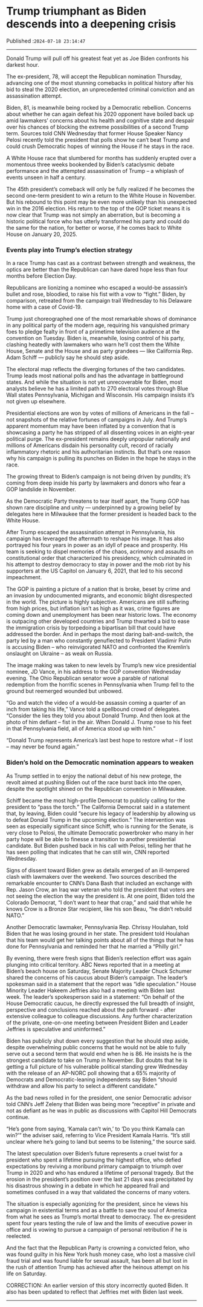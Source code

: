 # Trump triumphant as Biden descends into a deepening crisis

Published :`2024-07-18 23:14:47`

---

Donald Trump will pull off his greatest feat yet as Joe Biden confronts his darkest hour.

The ex-president, 78, will accept the Republican nomination Thursday, advancing one of the most stunning comebacks in political history after his bid to steal the 2020 election, an unprecedented criminal conviction and an assassination attempt.

Biden, 81, is meanwhile being rocked by a Democratic rebellion. Concerns about whether he can again defeat his 2020 opponent have boiled back up amid lawmakers’ concerns about his health and cognitive state and despair over his chances of blocking the extreme possibilities of a second Trump term. Sources told CNN Wednesday that former House Speaker Nancy Pelosi recently told the president that polls show he can’t beat Trump and could crush Democratic hopes of winning the House if he stays in the race.

A White House race that slumbered for months has suddenly erupted over a momentous three weeks bookended by Biden’s cataclysmic debate performance and the attempted assassination of Trump – a whiplash of events unseen in half a century.

The 45th president’s comeback will only be fully realized if he becomes the second one-term president to win a return to the White House in November. But his rebound to this point may be even more unlikely than his unexpected win in the 2016 election. His return to the top of the GOP ticket means it is now clear that Trump was not simply an aberration, but is becoming a historic political force who has utterly transformed his party and could do the same for the nation, for better or worse, if he comes back to White House on January 20, 2025.

### Events play into Trump’s election strategy

In a race Trump has cast as a contrast between strength and weakness, the optics are better than the Republican can have dared hope less than four months before Election Day.

Republicans are lionizing a nominee who escaped a would-be assassin’s bullet and rose, bloodied, to raise his fist with a vow to “fight.” Biden, by comparison, retreated from the campaign trail Wednesday to his Delaware home with a case of Covid-19.

Trump just choreographed one of the most remarkable shows of dominance in any political party of the modern age, requiring his vanquished primary foes to pledge fealty in front of a primetime television audience at the convention on Tuesday. Biden is, meanwhile, losing control of his party, clashing heatedly with lawmakers who warn he’ll cost them the White House, Senate and the House and as party grandees — like California Rep. Adam Schiff — publicly say he should step aside.

The electoral map reflects the diverging fortunes of the two candidates. Trump leads most national polls and has the advantage in battleground states. And while the situation is not yet unrecoverable for Biden, most analysts believe he has a limited path to 270 electoral votes through Blue Wall states Pennsylvania, Michigan and Wisconsin. His campaign insists it’s not given up elsewhere.

Presidential elections are won by votes of millions of Americans in the fall – not snapshots of the relative fortunes of campaigns in July. And Trump’s apparent momentum may have been inflated by a convention that is showcasing a party he has stripped of all dissenting voices in an eight-year political purge. The ex-president remains deeply unpopular nationally and millions of Americans disdain his personality cult, record of racially inflammatory rhetoric and his authoritarian instincts. But that’s one reason why his campaign is pulling its punches on Biden in the hope he stays in the race.

The growing threat to Biden’s campaign is not being driven by pundits; it’s coming from deep inside his party by lawmakers and donors who fear a GOP landslide in November.

As the Democratic Party threatens to tear itself apart, the Trump GOP has shown rare discipline and unity — underpinned by a growing belief by delegates here in Milwaukee that the former president is headed back to the White House.

After Trump escaped the assassination attempt in Pennsylvania, his campaign has leveraged the aftermath to reshape his image. It has also portrayed his four years in power as an idyll of peace and prosperity. His team is seeking to dispel memories of the chaos, acrimony and assaults on constitutional order that characterized his presidency, which culminated in his attempt to destroy democracy to stay in power and the mob riot by his supporters at the US Capitol on January 6, 2021, that led to his second impeachment.

The GOP is painting a picture of a nation that is broke, beset by crime and an invasion by undocumented migrants, and economic blight disrespected in the world. The picture is highly subjective. Americans are still suffering from high prices, but inflation isn’t as high as it was, crime figures are coming down and unemployment has been near historic lows. The economy is outpacing other developed countries and Trump thwarted a bid to ease the immigration crisis by torpedoing a bipartisan bill that could have addressed the border. And in perhaps the most daring bait-and-switch, the party led by a man who constantly genuflected to President Vladimir Putin is accusing Biden – who reinvigorated NATO and confronted the Kremlin’s onslaught on Ukraine – as weak on Russia.

The image making was taken to new levels by Trump’s new vice presidential nominee, JD Vance, in his address to the GOP convention Wednesday evening. The Ohio Republican senator wove a parable of national redemption from the horrific scenes in Pennsylvania when Trump fell to the ground but reemerged wounded but unbowed.

“Go and watch the video of a would-be assassin coming a quarter of an inch from taking his life,” Vance told a spellbound crowd of delegates. “Consider the lies they told you about Donald Trump. And then look at the photo of him defiant – fist in the air. When Donald J. Trump rose to his feet in that Pennsylvania field, all of America stood up with him.”

“Donald Trump represents America’s last best hope to restore what – if lost – may never be found again.”

### Biden’s hold on the Democratic nomination appears to weaken

As Trump settled in to enjoy the national debut of his new protege, the revolt aimed at pushing Biden out of the race burst back into the open, despite the spotlight shined on the Republican convention in Milwaukee.

Schiff became the most high-profile Democrat to publicly calling for the president to “pass the torch.” The California Democrat said in a statement that, by leaving, Biden could “secure his legacy of leadership by allowing us to defeat Donald Trump in the upcoming election.” The intervention was seen as especially significant since Schiff, who is running for the Senate, is very close to Pelosi, the ultimate Democratic powerbroker who many in her party hope will be able to finesse a transition to another presidential candidate. But Biden pushed back in his call with Pelosi, telling her that he has seen polling that indicates that he can still win, CNN reported Wednesday.

Signs of dissent toward Biden grew as details emerged of an ill-tempered clash with lawmakers over the weekend. Two sources described the remarkable encounter to CNN’s Dana Bash that included an exchange with Rep. Jason Crow, an Iraq war veteran who told the president that voters are not seeing the election the way the president is. At one point, Biden told the Colorado Democrat, “I don’t want to hear that crap,” and said that while he knows Crow is a Bronze Star recipient, like his son Beau, “he didn’t rebuild NATO.”

Another Democratic lawmaker, Pennsylvania Rep. Chrissy Houlahan, told Biden that he was losing ground in her state. The president told Houlahan that his team would get her talking points about all of the things that he has done for Pennsylvania and reminded her that he married a “Philly girl.”

By evening, there were fresh signs that Biden’s reelection effort was again plunging into critical territory. ABC News reported that in a meeting at Biden’s beach house on Saturday, Senate Majority Leader Chuck Schumer shared the concerns of his caucus about Biden’s campaign. The leader’s spokesman said in a statement that the report was “idle speculation.” House Minority Leader Hakeem Jeffries also had a meeting with Biden last week. The leader’s spokesperson said in a statement: “On behalf of the House Democratic caucus, he directly expressed the full breadth of insight, perspective and conclusions reached about the path forward - after extensive colleague to colleague discussions. Any further characterization of the private, one-on-one meeting between President Biden and Leader Jeffries is speculative and uninformed.”

Biden has publicly shut down every suggestion that he should step aside, despite overwhelming public concerns that he would not be able to fully serve out a second term that would end when he is 86. He insists he is the strongest candidate to take on Trump in November. But doubts that he is getting a full picture of his vulnerable political standing grew Wednesday with the release of an AP-NORC poll showing that a 65% majority of Democrats and Democratic-leaning independents say Biden “should withdraw and allow his party to select a different candidate.”

As the bad news rolled in for the president, one senior Democratic advisor told CNN’s Jeff Zeleny that Biden was being more “receptive” in private and not as defiant as he was in public as discussions with Capitol Hill Democrats continue.

“He’s gone from saying, ‘Kamala can’t win,’ to ‘Do you think Kamala can win?’” the adviser said, referring to Vice President Kamala Harris. “It’s still unclear where he’s going to land but seems to be listening,” the source said.

The latest speculation over Biden’s future represents a cruel twist for a president who spent a lifetime pursuing the highest office, who defied expectations by reviving a moribund primary campaign to triumph over Trump in 2020 and who has endured a lifetime of personal tragedy. But the erosion in the president’s position over the last 21 days was precipitated by his disastrous showing in a debate in which he appeared frail and sometimes confused in a way that validated the concerns of many voters.

The situation is especially agonizing for the president, since he views his campaign in existential terms and as a battle to save the soul of America from what he sees as Trump’s mortal threat to democracy. The ex-president spent four years testing the rule of law and the limits of executive power in office and is vowing to pursue a campaign of personal retribution if he is reelected.

And the fact that the Republican Party is crowning a convicted felon, who was found guilty in his New York hush money case, who lost a massive civil fraud trial and was found liable for sexual assault, has been all but lost in the rush of attention Trump has achieved after the heinous attempt on his life on Saturday.

CORRECTION: An earlier version of this story incorrectly quoted Biden. It also has been updated to reflect that Jeffries met with Biden last week.

---

